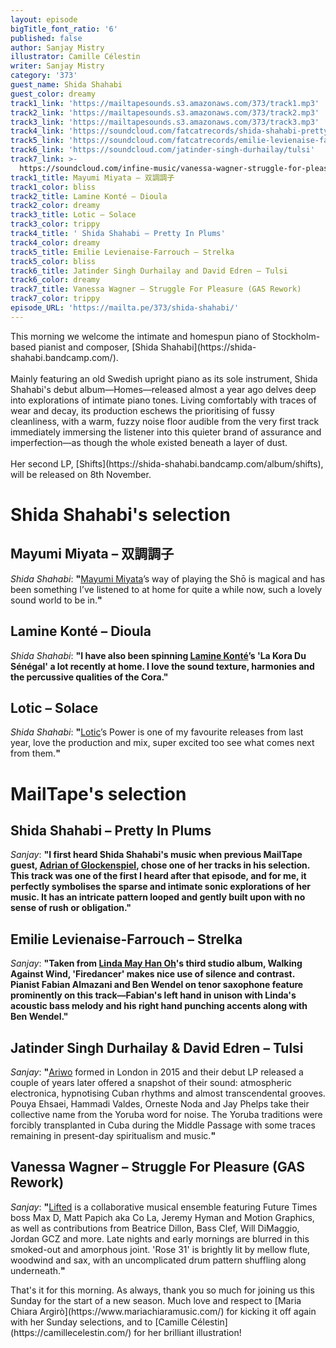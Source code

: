 ```yaml
---
layout: episode
bigTitle_font_ratio: '6'
published: false
author: Sanjay Mistry
illustrator: Camille Célestin
writer: Sanjay Mistry
category: '373'
guest_name: Shida Shahabi
guest_color: dreamy
track1_link: 'https://mailtapesounds.s3.amazonaws.com/373/track1.mp3'
track2_link: 'https://mailtapesounds.s3.amazonaws.com/373/track2.mp3'
track3_link: 'https://mailtapesounds.s3.amazonaws.com/373/track3.mp3'
track4_link: 'https://soundcloud.com/fatcatrecords/shida-shahabi-pretty-in-plums'
track5_link: 'https://soundcloud.com/fatcatrecords/emilie-levienaise-farrouch-strelka'
track6_link: 'https://soundcloud.com/jatinder-singh-durhailay/tulsi'
track7_link: >-
  https://soundcloud.com/infine-music/vanessa-wagner-struggle-for-pleasure-gas-version-wim-mertens
track1_title: Mayumi Miyata – 双調調子
track1_color: bliss
track2_title: Lamine Konté – Dioula
track2_color: dreamy
track3_title: Lotic – Solace
track3_color: trippy
track4_title: ' Shida Shahabi – Pretty In Plums'
track4_color: dreamy
track5_title: Emilie Levienaise-Farrouch – Strelka
track5_color: bliss
track6_title: Jatinder Singh Durhailay and David Edren – Tulsi
track6_color: dreamy
track7_title: Vanessa Wagner – Struggle For Pleasure (GAS Rework)
track7_color: trippy
episode_URL: 'https://mailta.pe/373/shida-shahabi/'
---
```

<p id="introduction">This morning we welcome the intimate and homespun piano of Stockholm-based pianist and composer, [Shida Shahabi](https://shida-shahabi.bandcamp.com/).
<br><br>
Mainly featuring an old Swedish upright piano as its sole instrument, Shida Shahabi's debut album—Homes—released almost a year ago delves deep into explorations of intimate piano tones. Living comfortably with traces of wear and decay, its production eschews the prioritising of fussy cleanliness, with a warm, fuzzy noise floor audible from the very first track immediately immersing the listener into this quieter brand of assurance and imperfection—as though the whole existed beneath a layer of dust.
<br><br>
Her second LP, [Shifts](https://shida-shahabi.bandcamp.com/album/shifts), will be released on 8th November.
</p>

# Shida Shahabi's selection

## Mayumi Miyata – 双調調子
_Shida Shahabi_: **"**[Mayumi Miyata](https://en.wikipedia.org/wiki/Mayumi_Miyata)’s way of playing the Shō is magical and has been something I’ve listened to at home for quite a while now, such a lovely sound world to be in.**"**

## Lamine Konté – Dioula
_Shida Shahabi_: **"**I have also been spinning [Lamine Konté](https://www.discogs.com/artist/1060813-Lamine-Kont%C3%A9)’s 'La Kora Du Sénégal' a lot recently at home. I love the sound texture, harmonies and the percussive qualities of the Cora.**"**

## Lotic – Solace
_Shida Shahabi_: **"**[Lotic](https://soundcloud.com/lotic)’s Power is one of my favourite releases from last year, love the production and mix, super excited too see what comes next from them.**"**


# MailTape's selection

## Shida Shahabi – Pretty In Plums
_Sanjay_: **"**I first heard Shida Shahabi's music when previous MailTape guest, [Adrian of Glockenspiel](https://www.mailta.pe/342/glockenspiel/), chose one of her tracks in his selection. This track was one of the first I heard after that episode, and for me, it perfectly symbolises the sparse and intimate sonic explorations of her music. It has an intricate pattern looped and gently built upon with no sense of rush or obligation.**"**

## Emilie Levienaise-Farrouch – Strelka
_Sanjay_: **"**Taken from [Linda May Han Oh](https://lindamayhanoh.com/)'s third studio album, Walking Against Wind, 'Firedancer' makes nice use of silence and contrast. Pianist Fabian Almazani and Ben Wendel on tenor saxophone feature prominently on this track—Fabian's left hand in unison with Linda's acoustic bass melody and his right hand punching accents along with Ben Wendel.**"**

## Jatinder Singh Durhailay & David Edren – Tulsi
_Sanjay_: **"**[Ariwo](http://www.ariwomusic.com/) formed in London in 2015 and their debut LP released a couple of years later offered a snapshot of their sound: atmospheric electronica, hypnotising Cuban rhythms and almost transcendental grooves. Pouya Ehsaei, Hammadi Valdes, Orneste Noda and Jay Phelps take their collective name from the Yoruba word for noise. The Yoruba traditions were forcibly transplanted in Cuba during the Middle Passage with some traces remaining in present-day spiritualism and music.**"**

## Vanessa Wagner – Struggle For Pleasure (GAS Rework)
_Sanjay_: **"**[Lifted](https://p-a-n.org/release/lifted-2-pan-85/) is a collaborative musical ensemble featuring Future Times boss Max D, Matt Papich aka Co La, Jeremy Hyman and Motion Graphics, as well as contributions from Beatrice Dillon, Bass Clef, Will DiMaggio, Jordan GCZ and more. Late nights and early mornings are blurred in this smoked-out and amorphous joint. 'Rose 31' is brightly lit by mellow flute, woodwind and sax, with an uncomplicated drum pattern shuffling along underneath.**"**


<p id="outroduction"> That's it for this morning. As always, thank you so much for joining us this Sunday for the start of a new season. Much love and respect to [Maria Chiara Argirò](https://www.mariachiaramusic.com/) for kicking it off again with her Sunday selections, and to [Camille Célestin](https://camillecelestin.com/) for her brilliant illustration!</p>

